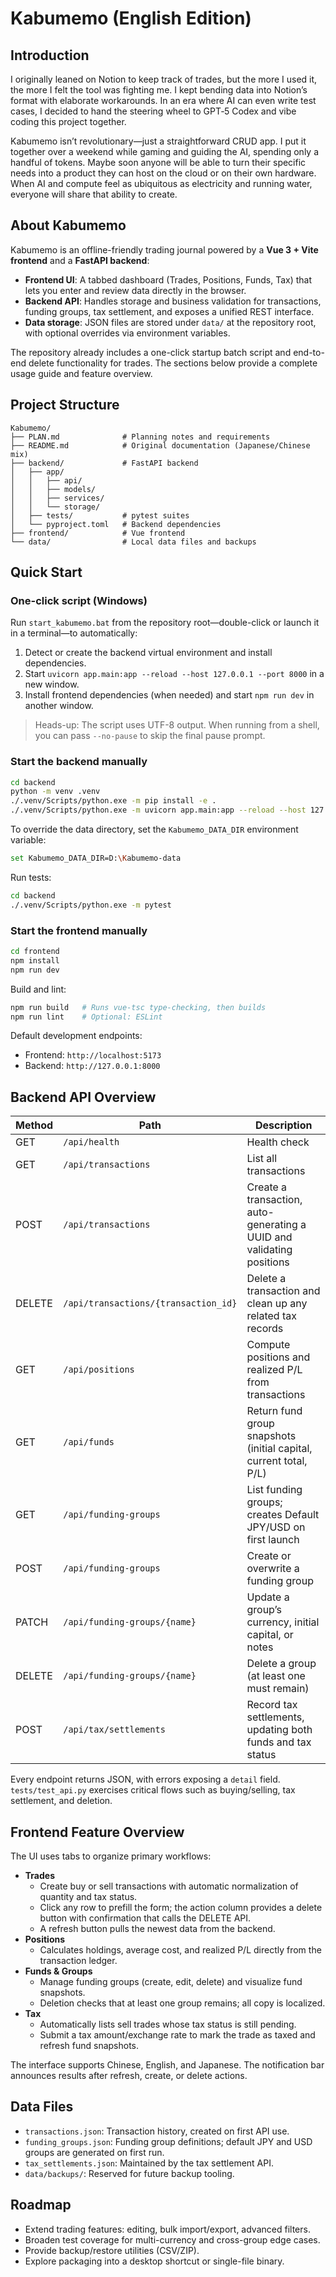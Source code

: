 # Kabumemo (English Edition)

## Introduction

I originally leaned on Notion to keep track of trades, but the more I used it, the more I felt the tool was fighting me. I kept bending data into Notion’s format with elaborate workarounds. In an era where AI can even write test cases, I decided to hand the steering wheel to GPT‑5 Codex and vibe coding this project together.

Kabumemo isn’t revolutionary—just a straightforward CRUD app. I put it together over a weekend while gaming and guiding the AI, spending only a handful of tokens. Maybe soon anyone will be able to turn their specific needs into a product they can host on the cloud or on their own hardware. When AI and compute feel as ubiquitous as electricity and running water, everyone will share that ability to create.

## About Kabumemo

Kabumemo is an offline-friendly trading journal powered by a **Vue 3 + Vite frontend** and a **FastAPI backend**:

- **Frontend UI**: A tabbed dashboard (Trades, Positions, Funds, Tax) that lets you enter and review data directly in the browser.
- **Backend API**: Handles storage and business validation for transactions, funding groups, tax settlement, and exposes a unified REST interface.
- **Data storage**: JSON files are stored under `data/` at the repository root, with optional overrides via environment variables.

The repository already includes a one-click startup batch script and end-to-end delete functionality for trades. The sections below provide a complete usage guide and feature overview.

## Project Structure

```plaintext
Kabumemo/
├── PLAN.md              # Planning notes and requirements
├── README.md            # Original documentation (Japanese/Chinese mix)
├── backend/             # FastAPI backend
│   ├── app/
│   │   ├── api/
│   │   ├── models/
│   │   ├── services/
│   │   └── storage/
│   ├── tests/           # pytest suites
│   └── pyproject.toml   # Backend dependencies
├── frontend/            # Vue frontend
└── data/                # Local data files and backups
```

## Quick Start

### One-click script (Windows)

Run `start_kabumemo.bat` from the repository root—double-click or launch it in a terminal—to automatically:

1. Detect or create the backend virtual environment and install dependencies.
2. Start `uvicorn app.main:app --reload --host 127.0.0.1 --port 8000` in a new window.
3. Install frontend dependencies (when needed) and start `npm run dev` in another window.

> Heads-up: The script uses UTF-8 output. When running from a shell, you can pass `--no-pause` to skip the final pause prompt.

### Start the backend manually

```bash
cd backend
python -m venv .venv
./.venv/Scripts/python.exe -m pip install -e .
./.venv/Scripts/python.exe -m uvicorn app.main:app --reload --host 127.0.0.1 --port 8000
```

To override the data directory, set the `Kabumemo_DATA_DIR` environment variable:

```bash
set Kabumemo_DATA_DIR=D:\Kabumemo-data
```

Run tests:

```bash
cd backend
./.venv/Scripts/python.exe -m pytest
```

### Start the frontend manually

```bash
cd frontend
npm install
npm run dev
```

Build and lint:

```bash
npm run build   # Runs vue-tsc type-checking, then builds
npm run lint    # Optional: ESLint
```

Default development endpoints:

- Frontend: `http://localhost:5173`
- Backend: `http://127.0.0.1:8000`

## Backend API Overview

| Method | Path                                 | Description                                                           |
| ------ | ------------------------------------ | --------------------------------------------------------------------- |
| GET    | `/api/health`                        | Health check                                                          |
| GET    | `/api/transactions`                  | List all transactions                                                 |
| POST   | `/api/transactions`                  | Create a transaction, auto-generating a UUID and validating positions |
| DELETE | `/api/transactions/{transaction_id}` | Delete a transaction and clean up any related tax records             |
| GET    | `/api/positions`                     | Compute positions and realized P/L from transactions                  |
| GET    | `/api/funds`                         | Return fund group snapshots (initial capital, current total, P/L)     |
| GET    | `/api/funding-groups`                | List funding groups; creates Default JPY/USD on first launch          |
| POST   | `/api/funding-groups`                | Create or overwrite a funding group                                   |
| PATCH  | `/api/funding-groups/{name}`         | Update a group’s currency, initial capital, or notes                  |
| DELETE | `/api/funding-groups/{name}`         | Delete a group (at least one must remain)                             |
| POST   | `/api/tax/settlements`               | Record tax settlements, updating both funds and tax status            |

Every endpoint returns JSON, with errors exposing a `detail` field. `tests/test_api.py` exercises critical flows such as buying/selling, tax settlement, and deletion.

## Frontend Feature Overview

The UI uses tabs to organize primary workflows:

- **Trades**
  - Create buy or sell transactions with automatic normalization of quantity and tax status.
  - Click any row to prefill the form; the action column provides a delete button with confirmation that calls the DELETE API.
  - A refresh button pulls the newest data from the backend.
- **Positions**
  - Calculates holdings, average cost, and realized P/L directly from the transaction ledger.
- **Funds & Groups**
  - Manage funding groups (create, edit, delete) and visualize fund snapshots.
  - Deletion checks that at least one group remains; all copy is localized.
- **Tax**
  - Automatically lists sell trades whose tax status is still pending.
  - Submit a tax amount/exchange rate to mark the trade as taxed and refresh fund snapshots.

The interface supports Chinese, English, and Japanese. The notification bar announces results after refresh, create, or delete actions.

## Data Files

- `transactions.json`: Transaction history, created on first API use.
- `funding_groups.json`: Funding group definitions; default JPY and USD groups are generated on first run.
- `tax_settlements.json`: Maintained by the tax settlement API.
- `data/backups/`: Reserved for future backup tooling.

## Roadmap

- Extend trading features: editing, bulk import/export, advanced filters.
- Broaden test coverage for multi-currency and cross-group edge cases.
- Provide backup/restore utilities (CSV/ZIP).
- Explore packaging into a desktop shortcut or single-file binary.
